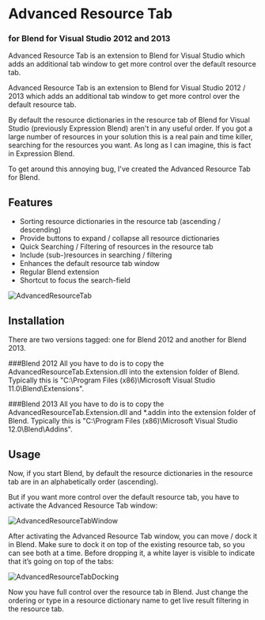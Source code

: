 # Advanced Resource Tab
### for Blend for Visual Studio 2012 and 2013
Advanced Resource Tab is an extension to Blend for Visual Studio which adds an additional tab window to get more control over the default resource tab.

Advanced Resource Tab is an extension to Blend for Visual Studio 2012 / 2013 which adds an additional tab window to get more control over the default resource tab.

By default the resource dictionaries in the resource tab of Blend for Visual Studio (previously Expression Blend) aren't in any useful order. If you got a large number of resources in your solution this is a real pain and time killer, searching for the resources you want. As long as I can imagine, this is fact in Expression Blend.

To get around this annoying bug, I've created the Advanced Resource Tab for Blend.

## Features
- Sorting resource dictionaries in the resource tab (ascending / descending)
- Provide buttons to expand / collapse all resource dictionaries
- Quick Searching / Filtering of resources in the resource tab
- Include (sub-)resources in searching / filtering
- Enhances the default resource tab window
- Regular Blend extension
- Shortcut to focus the search-field

![AdvancedResourceTab](http://timokorinth.de/wp-content/uploads/2013/07/AdvancedResourceTab.png)

## Installation

There are two versions tagged: one for Blend 2012 and another for Blend 2013.

###Blend 2012
All you have to do is to copy the AdvancedResourceTab.Extension.dll into the extension folder of Blend. Typically this is "C:\Program Files (x86)\Microsoft Visual Studio 11.0\Blend\Extensions".

###Blend 2013
All you have to do is to copy the AdvancedResourceTab.Extension.dll and *.addin into the extension folder of Blend. Typically this is "C:\Program Files (x86)\Microsoft Visual Studio 12.0\Blend\Addins".

## Usage

Now, if you start Blend, by default the resource dictionaries in the resource tab are in an alphabetically order (ascending).

But if you want more control over the default resource tab, you have to activate the Advanced Resource Tab window:

![AdvancedResourceTabWindow](http://timokorinth.de/wp-content/uploads/2013/07/AdvancedResourceTabWindow.png)

After activating the Advanced Resource Tab window, you can move / dock it in Blend. Make sure to dock it on top of the existing resource tab, so you can see both at a time. Before dropping it, a white layer is visible to indicate that it’s going on top of the tabs:

![AdvancedResourceTabDocking](http://timokorinth.de/wp-content/uploads/2013/07/AdvancedResourceTabDocking.png)

Now you have full control over the resource tab in Blend. Just change the ordering or type in a resource dictionary name to get live result filtering in the resource tab.

